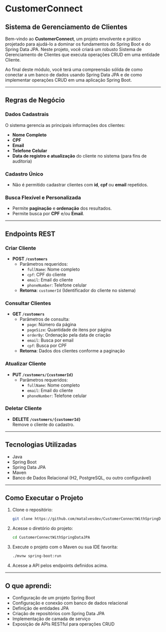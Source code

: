 # CustomerConnect

## Sistema de Gerenciamento de Clientes

Bem-vindo ao **CustomerConnect**, um projeto envolvente e prático projetado para ajudá-lo a dominar os fundamentos do Spring Boot e do Spring Data JPA. Neste projeto, você criará um robusto Sistema de Gerenciamento de Clientes que executa operações CRUD em uma entidade Cliente.

Ao final deste módulo, você terá uma compreensão sólida de como conectar a um banco de dados usando Spring Data JPA e de como implementar operações CRUD em uma aplicação Spring Boot.

---

## Regras de Negócio

### Dados Cadastrais

O sistema gerencia as principais informações dos clientes:
- **Nome Completo**
- **CPF**
- **Email**
- **Telefone Celular**
- **Data de registro e atualização** do cliente no sistema (para fins de auditoria)

### Cadastro Único

- Não é permitido cadastrar clientes com **id**, **cpf** ou **email** repetidos.

### Busca Flexível e Personalizada

- Permite **paginação** e **ordenação** dos resultados.
- Permite busca por **CPF** e/ou **Email**.

---

## Endpoints REST

### Criar Cliente

- **POST `/customers`**
  - Parâmetros requeridos:
    - `fullName`: Nome completo
    - `cpf`: CPF do cliente
    - `email`: Email do cliente
    - `phoneNumber`: Telefone celular
  - **Retorna**: `customerId` (Identificador do cliente no sistema)

### Consultar Clientes

- **GET `/customers`**
  - Parâmetros de consulta:
    - `page`: Número da página
    - `pageSize`: Quantidade de itens por página
    - `orderBy`: Ordenação pela data de criação
    - `email`: Busca por email
    - `cpf`: Busca por CPF
  - **Retorna**: Dados dos clientes conforme a paginação

### Atualizar Cliente

- **PUT `/customers/{customerId}`**
  - Parâmetros requeridos:
    - `fullName`: Nome completo
    - `email`: Email do cliente
    - `phoneNumber`: Telefone celular

### Deletar Cliente

- **DELETE `/customers/{customerId}`**  
  Remove o cliente do cadastro.

---

## Tecnologias Utilizadas

- Java
- Spring Boot
- Spring Data JPA
- Maven
- Banco de Dados Relacional (H2, PostgreSQL, ou outro configurável)

---

## Como Executar o Projeto

1. Clone o repositório:
   ```bash
   git clone https://github.com/matalvesdev/CustomerConnectWithSpringDataJPA.git
   ```

2. Acesse o diretório do projeto:
   ```bash
   cd CustomerConnectWithSpringDataJPA
   ```

3. Execute o projeto com o Maven ou sua IDE favorita:
   ```bash
   ./mvnw spring-boot:run
   ```

4. Acesse a API pelos endpoints definidos acima.

---

## O que aprendi:

- Configuração de um projeto Spring Boot
- Configuração e conexão com banco de dados relacional
- Definição de entidades JPA
- Criação de repositórios com Spring Data JPA
- Implementação de camada de serviço
- Exposição de APIs RESTful para operações CRUD


